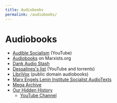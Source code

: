 ```yaml
---
title: Audiobooks
permalink: /audiobooks/
---
```


# Audiobooks

* [Audible Socialism](https://www.youtube.com/channel/UCvfeZJmLFo2o90A0v3ce2_Q) (YouTube)
* [Audiobooks](https://www.marxists.org/audiobooks/) on Marxists.org
* [Dank Audio Stash](https://www.youtube.com/channel/UCSuBGV3Qme4aZJajbYCXh0Q)
* [Dessalines's list](https://github.com/dessalines/essays/blob/master/audiobooks.md) (YouTube and torrents)
* [LibriVox](https://librivox.org/) (public domain audiobooks)
* [Marx Engels Lenin Institute Socialist AudioTexts](https://www.youtube.com/channel/UClhvYkhCbuwnVT_H0gFP3OA)
* [Mega Archive](https://mega.nz/#F!kQoj3aAB!pzO-m_eoVvBv1bSMj60NdQ)
* [Our Hidden History](https://ourhiddenhistory.org/)
    * [YouTube Channel](https://www.youtube.com/channel/UCbfzszfxZr4qmeZjZ_3R_Pw)
